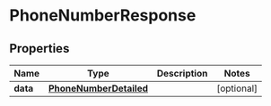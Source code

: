 # PhoneNumberResponse

## Properties
Name | Type | Description | Notes
------------ | ------------- | ------------- | -------------
**data** | [**PhoneNumberDetailed**](PhoneNumberDetailed.md) |  |  [optional]
